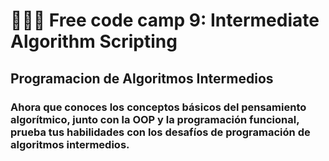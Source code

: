 <h1>👨🏻‍💻 Free code camp 9: Intermediate Algorithm Scripting</h1>
<h2>Programacion de Algoritmos Intermedios</h2>
<h3>Ahora que conoces los conceptos básicos del pensamiento algorítmico, junto con la OOP y la programación funcional, prueba tus habilidades con los desafíos de programación de algoritmos intermedios.</h3>